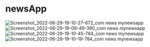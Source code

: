 # newsApp
![Screenshot_2022-06-29-19-10-27-672_com news mynewsapp](https://user-images.githubusercontent.com/108083618/176475854-49b8a757-32dd-4202-bcb6-60b62d61e2f1.jpg)
![Screenshot_2022-06-29-19-09-49-390_com news mynewsapp](https://user-images.githubusercontent.com/108083618/176475888-c087a2dc-f98d-4de5-a046-7da8014569ea.jpg)
![Screenshot_2022-06-29-19-10-45-784_com news mynewsapp](https://user-images.githubusercontent.com/108083618/176475918-384d66bc-d4ec-43d3-90a7-0d255cbb1af8.jpg)
![Screenshot_2022-06-29-19-10-19-784_com news mynewsapp](https://user-images.githubusercontent.com/108083618/176475933-f6bb4cae-59fe-4fb1-b3e4-26aa08a4b766.jpg)
